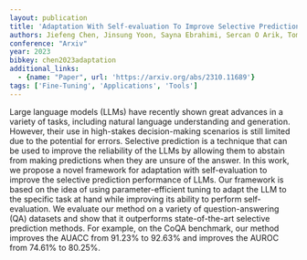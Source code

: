 ```yaml
---
layout: publication
title: 'Adaptation With Self-evaluation To Improve Selective Prediction In Llms'
authors: Jiefeng Chen, Jinsung Yoon, Sayna Ebrahimi, Sercan O Arik, Tomas Pfister, Somesh Jha
conference: "Arxiv"
year: 2023
bibkey: chen2023adaptation
additional_links:
  - {name: "Paper", url: 'https://arxiv.org/abs/2310.11689'}
tags: ['Fine-Tuning', 'Applications', 'Tools']
---
```

Large language models (LLMs) have recently shown great advances in a variety
of tasks, including natural language understanding and generation. However,
their use in high-stakes decision-making scenarios is still limited due to the
potential for errors. Selective prediction is a technique that can be used to
improve the reliability of the LLMs by allowing them to abstain from making
predictions when they are unsure of the answer. In this work, we propose a
novel framework for adaptation with self-evaluation to improve the selective
prediction performance of LLMs. Our framework is based on the idea of using
parameter-efficient tuning to adapt the LLM to the specific task at hand while
improving its ability to perform self-evaluation. We evaluate our method on a
variety of question-answering (QA) datasets and show that it outperforms
state-of-the-art selective prediction methods. For example, on the CoQA
benchmark, our method improves the AUACC from 91.23% to 92.63% and improves the
AUROC from 74.61% to 80.25%.
